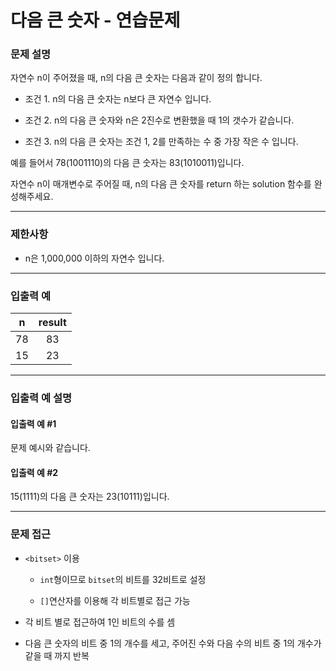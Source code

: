 # 다음 큰 숫자 - 연습문제

### 문제 설명

자연수 n이 주어졌을 때, n의 다음 큰 숫자는 다음과 같이 정의 합니다.

  - 조건 1. n의 다음 큰 숫자는 n보다 큰 자연수 입니다.

  - 조건 2. n의 다음 큰 숫자와 n은 2진수로 변환했을 때 1의 갯수가 같습니다.

  - 조건 3. n의 다음 큰 숫자는 조건 1, 2를 만족하는 수 중 가장 작은 수 입니다.

예를 들어서 78(1001110)의 다음 큰 숫자는 83(1010011)입니다.

자연수 n이 매개변수로 주어질 때, n의 다음 큰 숫자를 return 하는 solution 함수를 완성해주세요.

---

### 제한사항

  - n은 1,000,000 이하의 자연수 입니다.

---

### 입출력 예

|   n   | result |
| :---: | :----: |
|  78   |   83   |
|  15   |   23   |

---

### 입출력 예 설명

#### 입출력 예 #1

문제 예시와 같습니다.

#### 입출력 예 #2

15(1111)의 다음 큰 숫자는 23(10111)입니다.

---

### 문제 접근

  - `<bitset>` 이용

    - `int`형이므로 `bitset`의 비트를 32비트로 설정

    - `[]`연산자를 이용해 각 비트별로 접근 가능

  - 각 비트 별로 접근하여 1인 비트의 수를 셈

  - 다음 큰 숫자의 비트 중 1의 개수를 세고, 주어진 수와 다음 수의 비트 중 1의 개수가 같을 때 까지 반복